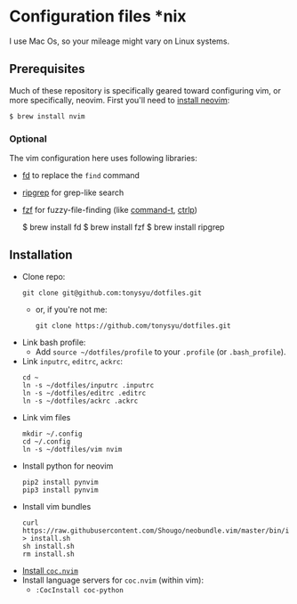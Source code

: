 Configuration files \*nix
=========================

I use Mac Os, so your mileage might vary on Linux systems.

Prerequisites
-------------

Much of these repository is specifically geared toward configuring vim, or more specifically,
neovim. First you'll need to [install
neovim](https://github.com/neovim/neovim/wiki/Installing-Neovim#macos--os-x):

    $ brew install nvim

### Optional

The vim configuration here uses following libraries:
- [fd](https://github.com/sharkdp/fd) to replace the `find` command
- [ripgrep](https://github.com/BurntSushi/ripgrep) for grep-like search
- [fzf](https://github.com/junegunn/fzf#usage) for fuzzy-file-finding (like [command-t](https://github.com/wincent/command-t), [ctrlp](https://github.com/kien/ctrlp.vim))

    $ brew install fd
    $ brew install fzf
    $ brew install ripgrep

Installation
------------

- Clone repo:
    ```
    git clone git@github.com:tonysyu/dotfiles.git
    ```
    - or, if you're not me:
        ```
        git clone https://github.com/tonysyu/dotfiles.git
        ```
- Link bash profile:
    - Add `source ~/dotfiles/profile` to your `.profile` (or `.bash_profile`).
- Link `inputrc`, `editrc`, `ackrc`:
    ```
    cd ~
    ln -s ~/dotfiles/inputrc .inputrc
    ln -s ~/dotfiles/editrc .editrc
    ln -s ~/dotfiles/ackrc .ackrc
    ```
- Link vim files
    ```
    mkdir ~/.config
    cd ~/.config
    ln -s ~/dotfiles/vim nvim
    ```
- Install python for neovim
    ```
    pip2 install pynvim
    pip3 install pynvim
    ```
- Install vim bundles
    ```
    curl https://raw.githubusercontent.com/Shougo/neobundle.vim/master/bin/install.sh > install.sh
    sh install.sh
    rm install.sh
    ```
- [Install `coc.nvim`](https://github.com/neoclide/coc.nvim/wiki/Install-coc.nvim)
- Install language servers for `coc.nvim` (within vim):
    - `:CocInstall coc-python`
